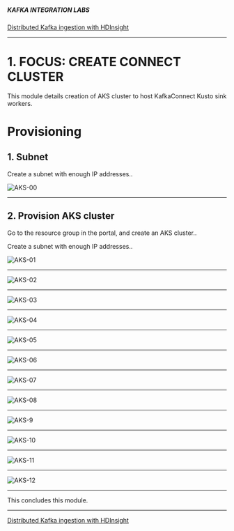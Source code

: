 ##### KAFKA INTEGRATION LABS

[Distributed Kafka ingestion with HDInsight](README.md)
<hr>


# 1. FOCUS: CREATE CONNECT CLUSTER

This module details creation of AKS cluster to host KafkaConnect Kusto sink workers.


# Provisioning

## 1. Subnet

Create a subnet with enough IP addresses..

![AKS-00](../images/00-AKS.png)
<br>
<hr>



## 2. Provision AKS cluster

Go to the resource group in the portal, and create an AKS cluster..

Create a subnet with enough IP addresses..

![AKS-01](../images/01-AKS.png)
<br>
<hr>

![AKS-02](../images/02-AKS.png)
<br>
<hr>

![AKS-03](../images/03-AKS.png)
<br>
<hr>

![AKS-04](../images/04-AKS.png)
<br>
<hr>

![AKS-05](../images/05-AKS.png)
<br>
<hr>

![AKS-06](../images/06-AKS.png)
<br>
<hr>

![AKS-07](../images/07-AKS.png)
<br>
<hr>

![AKS-08](../images/08-AKS.png)
<br>
<hr>

![AKS-9](../images/09-AKS.png)
<br>
<hr>

![AKS-10](../images/10-AKS.png)
<br>
<hr>

![AKS-11](../images/11-AKS.png)
<br>
<hr>


![AKS-12](../images/12-AKS.png)
<br>
<hr>

This concludes this module.

<hr>

[Distributed Kafka ingestion with HDInsight](README.md)

